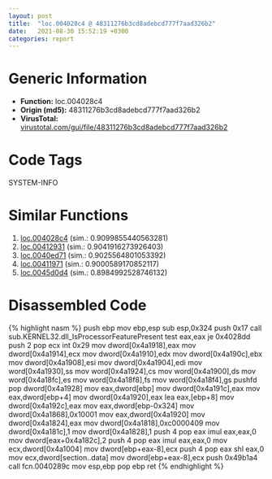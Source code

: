 ```yaml
---
layout: post
title:  "loc.004028c4 @ 48311276b3cd8adebcd777f7aad326b2"
date:   2021-08-30 15:52:19 +0300
categories: report
---
```


# Generic Information
- **Function:** loc.004028c4
- **Origin (md5):** 48311276b3cd8adebcd777f7aad326b2
- **VirusTotal:** [virustotal.com/gui/file/48311276b3cd8adebcd777f7aad326b2][virustotal_ref]

# Code Tags
<span class="tag" id="SYSTEM-INFO">SYSTEM-INFO</span>


# Similar Functions

1. [loc.004028c4][similar_1_ref] (sim.: 0.9099855440563281)
2. [loc.00412931][similar_2_ref] (sim.: 0.9041916273926403)
3. [loc.0040ed71][similar_3_ref] (sim.: 0.9025564801053392)
4. [loc.00411971][similar_4_ref] (sim.: 0.9000589170852117)
5. [loc.0045d0d4][similar_5_ref] (sim.: 0.8984992528746132)


# Disassembled Code

{% highlight nasm %}
push ebp
mov ebp,esp
sub esp,0x324
push 0x17
call sub.KERNEL32.dll_IsProcessorFeaturePresent
test eax,eax
je 0x4028dd
push 2
pop ecx
int 0x29
mov dword[0x4a1918],eax
mov dword[0x4a1914],ecx
mov dword[0x4a1910],edx
mov dword[0x4a190c],ebx
mov dword[0x4a1908],esi
mov dword[0x4a1904],edi
mov word[0x4a1930],ss
mov word[0x4a1924],cs
mov word[0x4a1900],ds
mov word[0x4a18fc],es
mov word[0x4a18f8],fs
mov word[0x4a18f4],gs
pushfd 
pop dword[0x4a1928]
mov eax,dword[ebp]
mov dword[0x4a191c],eax
mov eax,dword[ebp+4]
mov dword[0x4a1920],eax
lea eax,[ebp+8]
mov dword[0x4a192c],eax
mov eax,dword[ebp-0x324]
mov dword[0x4a1868],0x10001
mov eax,dword[0x4a1920]
mov dword[0x4a1824],eax
mov dword[0x4a1818],0xc0000409
mov dword[0x4a181c],1
mov dword[0x4a1828],1
push 4
pop eax
imul eax,eax,0
mov dword[eax+0x4a182c],2
push 4
pop eax
imul eax,eax,0
mov ecx,dword[0x4a1004]
mov dword[ebp+eax-8],ecx
push 4
pop eax
shl eax,0
mov ecx,dword[section..data]
mov dword[ebp+eax-8],ecx
push 0x49b1a4
call fcn.0040289c
mov esp,ebp
pop ebp
ret 
{% endhighlight %}


[similar_1_ref]: /report/loc.004028c4@df122b321cb85208f7078f98486a1c28
[similar_2_ref]: /report/loc.00412931@e5be9c1df6690f9880cc7a4e3bb82114
[similar_3_ref]: /report/loc.0040ed71@fec037c981b84fb9df87dac6521840c9
[similar_4_ref]: /report/loc.00411971@90aa43862e75a7f78f2655241632f0e5
[similar_5_ref]: /report/loc.0045d0d4@83f49824bfe7c3c24f4b74a2ba6ab65b
[virustotal_ref]: https://www.virustotal.com/gui/file/48311276b3cd8adebcd777f7aad326b2